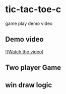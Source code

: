 # tic-tac-toe-c
game play demo video

## Demo video
[![Watch the video]](https://youtube.com/shorts/LtdZCRKMx4U?si=yFyT5B-qBpU8ePeb)
## Two player Game
## win draw logic
